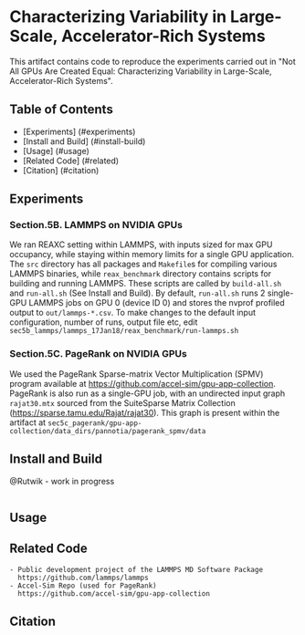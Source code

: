 # Characterizing Variability in Large-Scale, Accelerator-Rich Systems

This artifact contains code to reproduce the experiments carried out in "Not All GPUs Are Created Equal: Characterizing Variability in Large-Scale, Accelerator-Rich Systems". 

## Table of Contents

- [Experiments] (#experiments)
- [Install and Build] (#install-build)
- [Usage] (#usage)
- [Related Code] (#related)
- [Citation] (#citation)

## Experiments


### Section.5B. LAMMPS on NVIDIA GPUs
We ran REAXC setting within LAMMPS, with inputs sized for max GPU occupancy, while staying within memory limits for a single GPU application. The `src` directory has all packages and `Makefile`s for compiling various LAMMPS binaries, while `reax_benchmark` directory contains scripts for building and running LAMMPS. These scripts are called by `build-all.sh` and `run-all.sh` (See Install and Build). By default, `run-all.sh` runs 2 single-GPU LAMMPS jobs on GPU 0 (device ID 0) and stores the nvprof profiled output to `out/lammps-*.csv`. To make changes to the default input configuration, number of runs, output file etc, edit `sec5b_lammps/lammps_17Jan18/reax_benchmark/run-lammps.sh`

### Section.5C. PageRank on NVIDIA GPUs
We used the PageRank Sparse-matrix Vector Multiplication (SPMV) program available at https://github.com/accel-sim/gpu-app-collection. PageRank is also run as a single-GPU job, with an undirected input graph `rajat30.mtx` sourced from the SuiteSparse Matrix Collection (https://sparse.tamu.edu/Rajat/rajat30). This graph is present within the artifact at `sec5c_pagerank/gpu-app-collection/data_dirs/pannotia/pagerank_spmv/data`

## Install and Build

@Rutwik - work in progress 
```
```

## Usage

## Related Code
    - Public development project of the LAMMPS MD Software Package
      https://github.com/lammps/lammps
    - Accel-Sim Repo (used for PageRank)
      https://github.com/accel-sim/gpu-app-collection

## Citation

